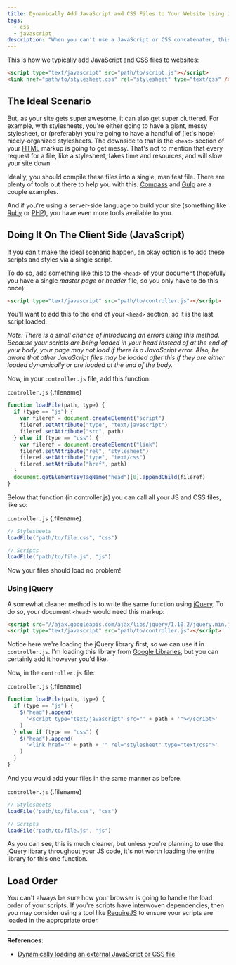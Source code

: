 ```yaml
---
title: Dynamically Add JavaScript and CSS Files to Your Website Using JavaScript
tags:
  - css
  - javascript
description: "When you can't use a JavaScript or CSS concatenater, this method can be useful for adding scripts and styles to your site on the fly."
---
```


This is how we typically add JavaScript and [CSS](/blog/wtf-is-css/) files to websites:

```html
<script type="text/javascript" src="path/to/script.js"></script>
<link href="path/to/stylesheet.css" rel="stylesheet" type="text/css" />
```

## The Ideal Scenario

But, as your site gets super awesome, it can also get super cluttered. For example, with stylesheets, you're either going to have a giant, messy stylesheet, or (preferably) you're going to have a handful of (let's hope) nicely-organized stylesheets. The downside to that is the `<head>` section of your [HTML](/blog/wtf-is-html/) markup is going to get messy. That's not to mention that every request for a file, like a stylesheet, takes time and resources, and will slow your site down.

Ideally, you should compile these files into a single, manifest file. There are plenty of tools out there to help you with this. [Compass](http://compass-style.org/) and [Gulp](http://gulpjs.com/) are a couple examples.

And if you're using a server-side language to build your site (something like [Ruby](https://www.ruby-lang.org/) or [PHP](https://secure.php.net/)), you have even more tools available to you.

## Doing It On The Client Side (JavaScript)

If you can't make the ideal scenario happen, an okay option is to add these scripts and styles via a single script.

To do so, add something like this to the `<head>` of your document (hopefully you have a single *master page* or *header* file, so you only have to do this once):

```html
<script type="text/javascript" src="path/to/controller.js"></script>
```

You'll want to add this to the end of your `<head>` section, so it is the last script loaded.

_Note: There is a small chance of introducing an errors using this method. Because your scripts are being loaded in your head instead of at the end of your body, your page may not load if there is a JavaScript error. Also, be aware that other JavaScript files may be loaded after this if they are either loaded dynamically or are loaded at the end of the body._

Now, in your `controller.js` file, add this function:

`controller.js` {.filename}

```js
function loadFile(path, type) {
  if (type == "js") {
    var fileref = document.createElement("script")
    fileref.setAttribute("type", "text/javascript")
    fileref.setAttribute("src", path)
  } else if (type == "css") {
    var fileref = document.createElement("link")
    fileref.setAttribute("rel", "stylesheet")
    fileref.setAttribute("type", "text/css")
    fileref.setAttribute("href", path)
  }
  document.getElementsByTagName("head")[0].appendChild(fileref)
}
```

Below that function (in controller.js) you can call all your JS and CSS files, like so:

`controller.js` {.filename}

```js
// Stylesheets
loadFile("path/to/file.css", "css")

// Scripts
loadFile("path/to/file.js", "js")
```

Now your files should load no problem!

### Using jQuery

A somewhat cleaner method is to write the same function using [jQuery](http://jquery.com/ "jQuery"). To do so, your document `<head>` would need this markup:

```html
<script src="//ajax.googleapis.com/ajax/libs/jquery/1.10.2/jquery.min.js"></script>
<script type="text/javascript" src="path/to/controller.js"></script>
```

Notice here we're loading the jQuery library first, so we can use it in `controller.js`. I'm loading this library from [Google Libraries](https://developers.google.com/speed/libraries/devguide "Google Libraries"), but you can certainly add it however you'd like.

Now, in the `controller.js` file:

`controller.js` {.filename}

```js
function loadFile(path, type) {
  if (type == "js") {
    $("head").append(
      '<script type="text/javascript" src="' + path + '"></script>'
    )
  } else if (type == "css") {
    $("head").append(
      '<link href="' + path + '" rel="stylesheet" type="text/css">'
    )
  }
}
```

And you would add your files in the same manner as before.

`controller.js` {.filename}

```js
// Stylesheets
loadFile("path/to/file.css", "css")

// Scripts
loadFile("path/to/file.js", "js")
```

As you can see, this is much cleaner, but unless you're planning to use the jQuery library throughout your JS code, it's not worth loading the entire library for this one function.

## Load Order

You can't always be sure how your browser is going to handle the load order of your scripts. If you're scripts have interwoven dependencies, then you may consider using a tool like [RequireJS](http://requirejs.org/) to ensure your scripts are loaded in the appropriate order.

---

**References**:

- [Dynamically loading an external JavaScript or CSS file](http://www.javascriptkit.com/javatutors/loadjavascriptcss.shtml)
